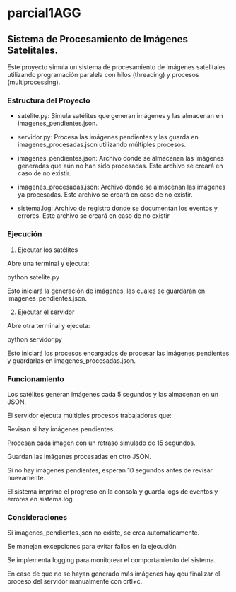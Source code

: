 # parcial1AGG
## Sistema de Procesamiento de Imágenes Satelitales.

Este proyecto simula un sistema de procesamiento de imágenes satelitales utilizando programación paralela con hilos (threading) y procesos (multiprocessing).

### Estructura del Proyecto

- satelite.py: Simula satélites que generan imágenes y las almacenan en imagenes_pendientes.json.

- servidor.py: Procesa las imágenes pendientes y las guarda en imagenes_procesadas.json utilizando múltiples procesos.

- imagenes_pendientes.json: Archivo donde se almacenan las imágenes generadas que aún no han sido procesadas. Este archivo se creará en caso de no existir.

- imagenes_procesadas.json: Archivo donde se almacenan las imágenes ya procesadas. Este archivo se creará en caso de no existir.

- sistema.log: Archivo de registro donde se documentan los eventos y errores. Este archivo se creará en caso de no existir


### Ejecución

1. Ejecutar los satélites

Abre una terminal y ejecuta:

python satelite.py

Esto iniciará la generación de imágenes, las cuales se guardarán en imagenes_pendientes.json.

2. Ejecutar el servidor

Abre otra terminal y ejecuta:

python servidor.py

Esto iniciará los procesos encargados de procesar las imágenes pendientes y guardarlas en imagenes_procesadas.json.

### Funcionamiento

Los satélites generan imágenes cada 5 segundos y las almacenan en un JSON.

El servidor ejecuta múltiples procesos trabajadores que:

Revisan si hay imágenes pendientes.

Procesan cada imagen con un retraso simulado de 15 segundos.

Guardan las imágenes procesadas en otro JSON.

Si no hay imágenes pendientes, esperan 10 segundos antes de revisar nuevamente.

El sistema imprime el progreso en la consola y guarda logs de eventos y errores en sistema.log.

### Consideraciones

Si imagenes_pendientes.json no existe, se crea automáticamente.

Se manejan excepciones para evitar fallos en la ejecución.

Se implementa logging para monitorear el comportamiento del sistema.

En caso de que no se hayan generado más imágenes hay qeu finalizar el proceso del servidor manualmente con crtl+c.